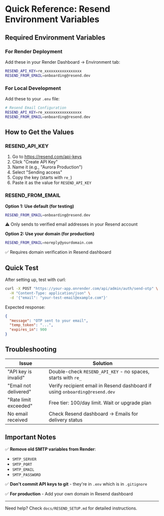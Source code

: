 # Quick Reference: Resend Environment Variables

## Required Environment Variables

### For Render Deployment

Add these in your Render Dashboard → Environment tab:

```bash
RESEND_API_KEY=re_xxxxxxxxxxxxxxxxx
RESEND_FROM_EMAIL=onboarding@resend.dev
```

### For Local Development

Add these to your `.env` file:

```bash
# Resend Email Configuration
RESEND_API_KEY=re_xxxxxxxxxxxxxxxxx
RESEND_FROM_EMAIL=onboarding@resend.dev
```

## How to Get the Values

### RESEND_API_KEY
1. Go to https://resend.com/api-keys
2. Click "Create API Key"
3. Name it (e.g., "Aurora Production")
4. Select "Sending access"
5. Copy the key (starts with `re_`)
6. Paste it as the value for `RESEND_API_KEY`

### RESEND_FROM_EMAIL

**Option 1: Use default (for testing)**
```bash
RESEND_FROM_EMAIL=onboarding@resend.dev
```
⚠️ Only sends to verified email addresses in your Resend account

**Option 2: Use your domain (for production)**
```bash
RESEND_FROM_EMAIL=noreply@yourdomain.com
```
✅ Requires domain verification in Resend dashboard

## Quick Test

After setting up, test with curl:

```bash
curl -X POST "https://your-app.onrender.com/api/admin/auth/send-otp" \
  -H "Content-Type: application/json" \
  -d '{"email": "your-test-email@example.com"}'
```

Expected response:
```json
{
  "message": "OTP sent to your email",
  "temp_token": "...",
  "expires_in": 900
}
```

## Troubleshooting

| Issue | Solution |
|-------|----------|
| "API key is invalid" | Double-check `RESEND_API_KEY` - no spaces, starts with `re_` |
| "Email not delivered" | Verify recipient email in Resend dashboard if using `onboarding@resend.dev` |
| "Rate limit exceeded" | Free tier: 100/day limit. Wait or upgrade plan |
| No email received | Check Resend dashboard → Emails for delivery status |

## Important Notes

✅ **Remove old SMTP variables from Render**:
- `SMTP_SERVER`
- `SMTP_PORT`
- `SMTP_EMAIL`
- `SMTP_PASSWORD`

✅ **Don't commit API keys to git** - they're in `.env` which is in `.gitignore`

✅ **For production** - Add your own domain in Resend dashboard

---

Need help? Check `docs/RESEND_SETUP.md` for detailed instructions.
